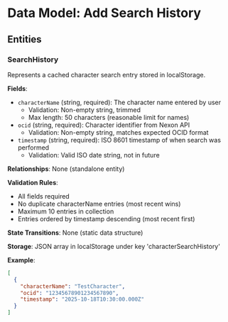 # Data Model: Add Search History

## Entities

### SearchHistory

Represents a cached character search entry stored in localStorage.

**Fields**:

- `characterName` (string, required): The character name entered by user
  - Validation: Non-empty string, trimmed
  - Max length: 50 characters (reasonable limit for names)
- `ocid` (string, required): Character identifier from Nexon API
  - Validation: Non-empty string, matches expected OCID format
- `timestamp` (string, required): ISO 8601 timestamp of when search was performed
  - Validation: Valid ISO date string, not in future

**Relationships**: None (standalone entity)

**Validation Rules**:

- All fields required
- No duplicate characterName entries (most recent wins)
- Maximum 10 entries in collection
- Entries ordered by timestamp descending (most recent first)

**State Transitions**: None (static data structure)

**Storage**: JSON array in localStorage under key 'characterSearchHistory'

**Example**:

```json
[
  {
    "characterName": "TestCharacter",
    "ocid": "12345678901234567890",
    "timestamp": "2025-10-18T10:30:00.000Z"
  }
]
```
